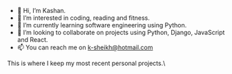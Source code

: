 - 👋 Hi, I’m Kashan.
- 👀 I’m interested in coding, reading and fitness.
- 🌱 I’m currently learning software engineering using Python.
- 💞️ I’m looking to collaborate on projects using Python, Django, JavaScript and React.
- 📫 You can reach me on k-sheikh@hotmail.com

This is where I keep my most recent personal projects.\

<!---
k-sheikh/k-sheikh is a ✨ special ✨ repository because its `README.md` (this file) appears on your GitHub profile.
You can click the Preview link to take a look at your changes.
--->
